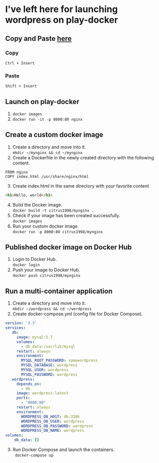 # I've left here for launching wordpress on play-docker  

## Copy and Paste  [here](https://zenn.dev/kazurof/articles/a2de4a9fcf5dc1)
### Copy  
```Ctrl + Insert```
### Paste  
```Shift + Insert```  

## Launch on play-docker  
1. ```docker images```  
2. ```docker run -it -p 8000:80 nginx```  

## Create a custom docker image  
1. Create a directory and move into it.  
```mkdir ~/mynginx && cd ~/mynginx```  
2. Create a Dockerfile in the newly created directory with the following  
content.
```
FROM nginx
COPY index.html /usr/share/nginx/html
```  
3.  Create index.html in the same directory with your favorite content  
```html
<h1>Hello, world</h1>
```  
4. Build the Docker image.  
```docker build -t citrus1998/mynginx .```
5. Check if your image has been created successfully.  
``` docker images ```  
6. Run your custom docker image.  
``` docker run -p 8000:80 citrus1998/mynginx ```  

## Published docker image on Docker Hub  
1. Login to Docker Hub.  
```docker login ```
2. Push your image to Docker Hub.  
``` docker push citrus1998/mynginx ```  

## Run a multi-container application  
1. Create a directory and move into it.  
``` mkdir ~/wordpress && cd ~/wordpress ```
2. Create docker-compose.yml (config file for Docker Compose).  
```yaml
version: '3.3'
services:
   db:
     image: mysql:5.7
     volumes:
       - db_data:/var/lib/mysql
     restart: always
     environment:
       MYSQL_ROOT_PASSWORD: somewordpress
       MYSQL_DATABASE: wordpress
       MYSQL_USER: wordpress
       MYSQL_PASSWORD: wordpress
   wordpress:
     depends_on:
       - db
     image: wordpress:latest
     ports:
       - "8000:80"
     restart: always
     environment:
       WORDPRESS_DB_HOST: db:3306
       WORDPRESS_DB_USER: wordpress
       WORDPRESS_DB_PASSWORD: wordpress
       WORDPRESS_DB_NAME: wordpress
volumes:
    db_data: {}
```
3. Run Docker Compose and launch the containers.  
```  docker-compose up ```  

